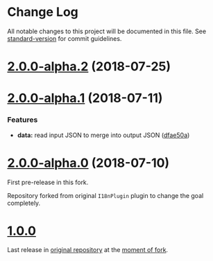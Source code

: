 # Change Log

All notable changes to this project will be documented in this file. See [standard-version](https://github.com/conventional-changelog/standard-version) for commit guidelines.

<a name="2.0.0-alpha.2"></a>
# [2.0.0-alpha.2](https://github.com/vovan-ve/i18n-yii-extract-webpack-plugin/compare/v2.0.0-alpha.1...v2.0.0-alpha.2) (2018-07-25)



<a name="2.0.0-alpha.1"></a>
# [2.0.0-alpha.1](https://github.com/vovan-ve/i18n-yii-extract-webpack-plugin/compare/v2.0.0-alpha.0...v2.0.0-alpha.1) (2018-07-11)


### Features

* **data:** read input JSON to merge into output JSON ([dfae50a](https://github.com/vovan-ve/i18n-yii-extract-webpack-plugin/commit/dfae50a))



<a name="2.0.0-alpha.0"></a>
# [2.0.0-alpha.0](https://github.com/vovan-ve/i18n-yii-extract-webpack-plugin/compare/v1.0.0...v2.0.0-alpha.0) (2018-07-10)


First pre-release in this fork.

Repository forked from original `I18nPlugin` plugin to change the goal completely.


<a name="1.0.0"></a>
# [1.0.0](https://github.com/webpack-contrib/i18n-webpack-plugin/tree/v1.0.0)


Last release in [original repository](https://github.com/webpack-contrib/i18n-webpack-plugin)
at the [moment of fork](https://github.com/webpack-contrib/i18n-webpack-plugin/commit/8a51991b5b9d7c0dd952c7470a51f0a2ac4049c1).
